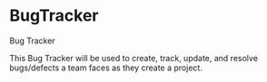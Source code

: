 # BugTracker
Bug Tracker

This Bug Tracker will be used to create, track, update, and resolve bugs/defects a team faces as they create a project.
